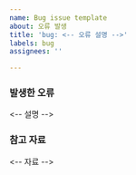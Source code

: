 ```yaml
---
name: Bug issue template
about: 오류 발생
title: 'bug: <-- 오류 설명 -->'
labels: bug
assignees: ''

---
```


### 발생한 오류
<-- 설명 -->

### 참고 자료
<-- 자료 -->
